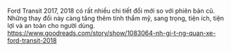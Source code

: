 Ford Transit 2017, 2018 có rất nhiều chi tiết đổi mới so với phiên bản cũ. Những thay đổi này càng tăng thêm tính thẩm mỹ, sang trọng, tiện ích, tiện lợi và an toàn cho người dùng.
https://www.goodreads.com/story/show/1083064-nh-gi-t-ng-quan-xe-ford-transit-2018
